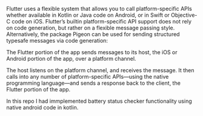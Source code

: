 Flutter uses a flexible system that allows you to call platform-specific APIs whether available in Kotlin or Java code on Android, or in Swift or Objective-C code on iOS.
Flutter’s builtin platform-specific API support does not rely on code generation, but rather on a flexible message passing style. Alternatively, the package Pigeon can be used for sending structured typesafe messages via code generation:

The Flutter portion of the app sends messages to its host, the iOS or Android portion of the app, over a platform channel.

The host listens on the platform channel, and receives the message. It then calls into any number of platform-specific APIs—using the native programming language—and sends a response back to the client, the Flutter portion of the app.


In this repo I had immplemented battery status checker functionality using native android code in kotlin.
